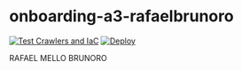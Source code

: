 # onboarding-a3-rafaelbrunoro

[![Test Crawlers and IaC](https://github.com/rafaelbrunoro/onboarding-a3-rafaelbrunoro/actions/workflows/github_ci.yml/badge.svg)](https://github.com/rafaelbrunoro/onboarding-a3-rafaelbrunoro/actions/workflows/github_ci.yml)
[![Deploy](https://github.com/rafaelbrunoro/onboarding-a3-rafaelbrunoro/actions/workflows/deploy.yml/badge.svg)](https://github.com/rafaelbrunoro/onboarding-a3-rafaelbrunoro/actions/workflows/deploy.yml)

RAFAEL MELLO BRUNORO
